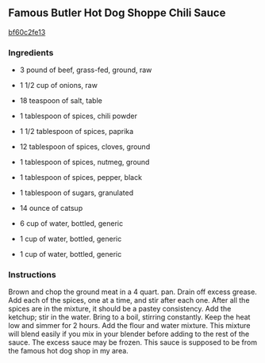 ## Famous Butler Hot Dog Shoppe Chili Sauce

[bf60c2fe13](http://www.food.com/recipe/famous-butler-hot-dog-shoppe-chili-sauce-19832)

### Ingredients

 - 3 pound of beef, grass-fed, ground, raw

 - 1 1/2 cup of onions, raw

 - 18 teaspoon of salt, table

 - 1 tablespoon of spices, chili powder

 - 1 1/2 tablespoon of spices, paprika

 - 12 tablespoon of spices, cloves, ground

 - 1 tablespoon of spices, nutmeg, ground

 - 1 tablespoon of spices, pepper, black

 - 1 tablespoon of sugars, granulated

 - 14 ounce of catsup

 - 6 cup of water, bottled, generic

 - 1 cup of water, bottled, generic

 - 1 cup of water, bottled, generic

### Instructions

Brown and chop the ground meat in a 4 quart. pan. Drain off excess grease. Add each of the spices, one at a time, and stir after each one. After all the spices are in the mixture, it should be a pastey consistency. Add the ketchup; stir in the water. Bring to a boil, stirring constantly. Keep the heat low and simmer for 2 hours. Add the flour and water mixture. This mixture will blend easily if you mix in your blender before adding to the rest of the sauce. The excess sauce may be frozen. This sauce is supposed to be from the famous hot dog shop in my area.